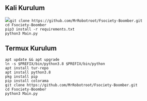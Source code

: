 

<h2>Kali Kurulum</h2>
<img src=https://github.com/user-attachments/assets/775c2dda-e55f-4bb5-98e4-bc9c080a852e


```console
git clone https://github.com/MrRobotroot/Fsociety-Boomber.git
cd Fsociety-Boomber
pip3 install -r requirements.txt
python3 Main.py

```


<h2>Termux Kurulum</h2>

```console
apt update && apt upgrade
ln -s $PREFIX/bin/python3.8 $PREFIX/bin/python
apt install tur-repo
apt install python3.8
pkg install pip
pip install colorama
git clone https://github.com/MrRobotroot/Fsociety-Boomber.git
cd Fsociety-Boomber
python3 Main.py
```

